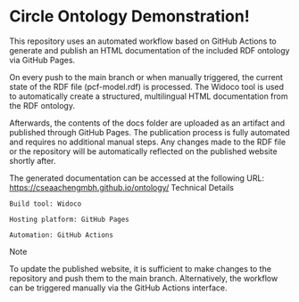 # Circle Ontology Demonstration!

This repository uses an automated workflow based on GitHub Actions to generate and publish an HTML documentation of the included RDF ontology via GitHub Pages.

On every push to the main branch or when manually triggered, the current state of the RDF file (pcf-model.rdf) is processed. The Widoco tool is used to automatically create a structured, multilingual HTML documentation from the RDF ontology.

Afterwards, the contents of the docs folder are uploaded as an artifact and published through GitHub Pages. The publication process is fully automated and requires no additional manual steps. Any changes made to the RDF file or the repository will be automatically reflected on the published website shortly after.

The generated documentation can be accessed at the following URL:
https://cseaachengmbh.github.io/ontology/
Technical Details

    Build tool: Widoco

    Hosting platform: GitHub Pages

    Automation: GitHub Actions

Note

To update the published website, it is sufficient to make changes to the repository and push them to the main branch. Alternatively, the workflow can be triggered manually via the GitHub Actions interface.

